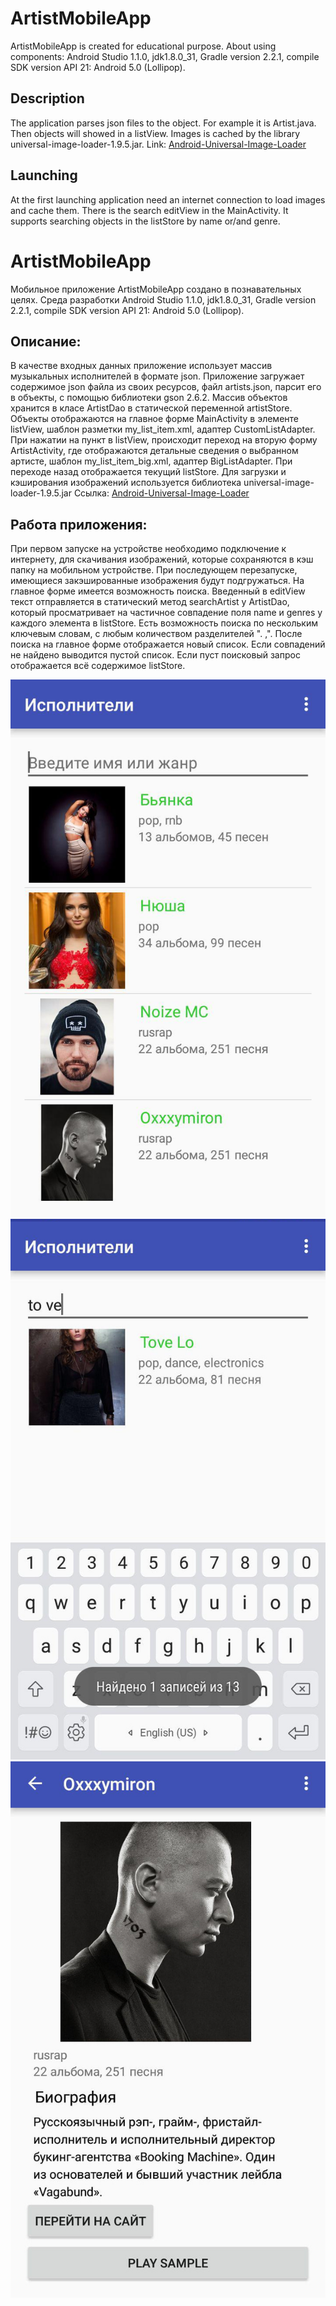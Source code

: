 # ArtistMobileApp
ArtistMobileApp is created for educational purpose.
About using components: Android Studio 1.1.0, jdk1.8.0_31, Gradle version 2.2.1, compile SDK version API 21: Android 5.0 (Lollipop).
## Description
The application parses json files to the object. For example it is Artist.java.
Then objects will showed in a listView. Images is cached by the library universal-image-loader-1.9.5.jar.
Link: [Android-Universal-Image-Loader](https://github.com/nostra13/Android-Universal-Image-Loader)
## Launching
At the first launching application need an internet connection to load images and cache them.
There is the search editView in the MainActivity. It supports searching objects in the listStore by name or/and genre.

# ArtistMobileApp
Мобильное приложение ArtistMobileApp создано в познавательных целях.
Среда разработки Android Studio 1.1.0, jdk1.8.0_31, Gradle version 2.2.1, compile SDK version API 21: Android 5.0 (Lollipop).
## Описание:
В качестве входных данных приложение использует массив музыкальных исполнителей в формате json. Приложение загружает содержимое json файла из своих ресурсов, файл artists.json, парсит его в объекты, с помощью библиотеки gson 2.6.2. Массив объектов хранится в класе ArtistDao в статической переменной artistStore.
Объекты отображаются на главное форме MainActivity в элементе listView, шаблон разметки my_list_item.xml, адаптер CustomListAdapter.
При нажатии на пункт в listView, происходит переход на вторую форму ArtistActivity, где отображаются детальные сведения о выбранном артисте,
шаблон my_list_item_big.xml, адаптер BigListAdapter.
При переходе назад отображается текущий listStore.
Для загрузки и кэширования изображений используется библиотека universal-image-loader-1.9.5.jar
Ссылка:
[Android-Universal-Image-Loader](https://github.com/nostra13/Android-Universal-Image-Loader)
## Работа приложения:
При первом запуске на устройстве необходимо подключение к интернету, для скачивания изображений, которые сохраняются в кэш папку на мобильном устройстве. При последующем перезапуске, имеющиеся закэшированные изображения будут подгружаться.
На главное форме имеется возможность поиска. Введенный в editView текст отправляется в статический метод searchArtist у ArtistDao, который просматривает на частичное совпадение поля name и genres у каждого элемента в listStore. Есть возможность поиска по нескольким ключевым словам, с любым количеством разделителей ". ,". После поиска на главное форме отображается новый список. Если совпадений не найдено выводится пустой список. Если пуст поисковый запрос отображается всё содержимое listStore.

![main activity](https://github.com/Amironsoft/ArtistMobileApp/blob/master/screens/2.jpg)
![search](https://github.com/Amironsoft/ArtistMobileApp/blob/master/screens/1.jpg)
![oxxx](https://github.com/Amironsoft/ArtistMobileApp/blob/master/screens/5.jpg)


